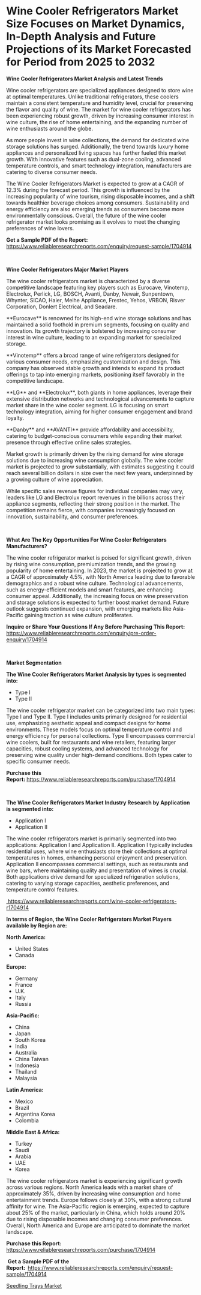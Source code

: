 <p><h1>Wine Cooler Refrigerators Market Size Focuses on Market Dynamics, In-Depth Analysis and Future Projections of its Market Forecasted for Period from 2025 to 2032</h1></p><p><strong>Wine Cooler Refrigerators Market Analysis and Latest Trends</strong></p>
<p><p>Wine cooler refrigerators are specialized appliances designed to store wine at optimal temperatures. Unlike traditional refrigerators, these coolers maintain a consistent temperature and humidity level, crucial for preserving the flavor and quality of wine. The market for wine cooler refrigerators has been experiencing robust growth, driven by increasing consumer interest in wine culture, the rise of home entertaining, and the expanding number of wine enthusiasts around the globe.</p><p>As more people invest in wine collections, the demand for dedicated wine storage solutions has surged. Additionally, the trend towards luxury home appliances and personalized living spaces has further fueled this market growth. With innovative features such as dual-zone cooling, advanced temperature controls, and smart technology integration, manufacturers are catering to diverse consumer needs. </p><p>The Wine Cooler Refrigerators Market is expected to grow at a CAGR of 12.3% during the forecast period. This growth is influenced by the increasing popularity of wine tourism, rising disposable incomes, and a shift towards healthier beverage choices among consumers. Sustainability and energy efficiency are also emerging trends as consumers become more environmentally conscious. Overall, the future of the wine cooler refrigerator market looks promising as it evolves to meet the changing preferences of wine lovers.</p></p>
<p><strong>Get a Sample PDF of the Report:&nbsp;</strong> <a href="https://www.reliableresearchreports.com/enquiry/request-sample/1704914?utm_campaign=2960&utm_medium=2&utm_source=Github&utm_content=ia&utm_term=27032025&utm_id=wine-cooler-refrigerators">https://www.reliableresearchreports.com/enquiry/request-sample/1704914</a></p>
<p>&nbsp;</p>
<p><strong>Wine Cooler Refrigerators Major Market Players</strong></p>
<p><p>The wine cooler refrigerators market is characterized by a diverse competitive landscape featuring key players such as Eurocave, Vinotemp, Electrolux, Perlick, LG, BOSCH, Avanti, Danby, Newair, Sunpentown, Whynter, SICAO, Haier, Meihe Appliance, Frestec, Yehos, VRBON, Risver Corporation, Donlert Electrical, and Seadare. </p><p>**Eurocave** is renowned for its high-end wine storage solutions and has maintained a solid foothold in premium segments, focusing on quality and innovation. Its growth trajectory is bolstered by increasing consumer interest in wine culture, leading to an expanding market for specialized storage.</p><p>**Vinotemp** offers a broad range of wine refrigerators designed for various consumer needs, emphasizing customization and design. This company has observed stable growth and intends to expand its product offerings to tap into emerging markets, positioning itself favorably in the competitive landscape.</p><p>**LG** and **Electrolux**, both giants in home appliances, leverage their extensive distribution networks and technological advancements to capture market share in the wine cooler segment. LG is focusing on smart technology integration, aiming for higher consumer engagement and brand loyalty. </p><p>**Danby** and **AVANTI** provide affordability and accessibility, catering to budget-conscious consumers while expanding their market presence through effective online sales strategies. </p><p>Market growth is primarily driven by the rising demand for wine storage solutions due to increasing wine consumption globally. The wine cooler market is projected to grow substantially, with estimates suggesting it could reach several billion dollars in size over the next few years, underpinned by a growing culture of wine appreciation.</p><p>While specific sales revenue figures for individual companies may vary, leaders like LG and Electrolux report revenues in the billions across their appliance segments, reflecting their strong position in the market. The competition remains fierce, with companies increasingly focused on innovation, sustainability, and consumer preferences.</p></p>
<p>&nbsp;</p>
<p><strong>What Are The Key Opportunities For Wine Cooler Refrigerators Manufacturers?</strong></p>
<p><p>The wine cooler refrigerator market is poised for significant growth, driven by rising wine consumption, premiumization trends, and the growing popularity of home entertaining. In 2023, the market is projected to grow at a CAGR of approximately 4.5%, with North America leading due to favorable demographics and a robust wine culture. Technological advancements, such as energy-efficient models and smart features, are enhancing consumer appeal. Additionally, the increasing focus on wine preservation and storage solutions is expected to further boost market demand. Future outlook suggests continued expansion, with emerging markets like Asia-Pacific gaining traction as wine culture proliferates.</p></p>
<p><strong>Inquire or Share Your Questions If Any Before Purchasing This Report:</strong> <a href="https://www.reliableresearchreports.com/enquiry/pre-order-enquiry/1704914?utm_campaign=2960&utm_medium=2&utm_source=Github&utm_content=ia&utm_term=27032025&utm_id=wine-cooler-refrigerators">https://www.reliableresearchreports.com/enquiry/pre-order-enquiry/1704914</a></p>
<p>&nbsp;</p>
<p><strong>Market Segmentation</strong></p>
<p><strong>The Wine Cooler Refrigerators Market Analysis by types is segmented into:</strong></p>
<p><ul><li>Type I</li><li>Type II</li></ul></p>
<p><p>The wine cooler refrigerator market can be categorized into two main types: Type I and Type II. Type I includes units primarily designed for residential use, emphasizing aesthetic appeal and compact designs for home environments. These models focus on optimal temperature control and energy efficiency for personal collections. Type II encompasses commercial wine coolers, built for restaurants and wine retailers, featuring larger capacities, robust cooling systems, and advanced technology for preserving wine quality under high-demand conditions. Both types cater to specific consumer needs.</p></p>
<p><strong>Purchase this Report:&nbsp;</strong><a href="https://www.reliableresearchreports.com/purchase/1704914?utm_campaign=2960&utm_medium=2&utm_source=Github&utm_content=ia&utm_term=27032025&utm_id=wine-cooler-refrigerators">https://www.reliableresearchreports.com/purchase/1704914</a></p>
<p>&nbsp;</p>
<p><strong>The Wine Cooler Refrigerators Market Industry Research by Application is segmented into:</strong></p>
<p><ul><li>Application I</li><li>Application II</li></ul></p>
<p><p>The wine cooler refrigerators market is primarily segmented into two applications: Application I and Application II. Application I typically includes residential uses, where wine enthusiasts store their collections at optimal temperatures in homes, enhancing personal enjoyment and preservation. Application II encompasses commercial settings, such as restaurants and wine bars, where maintaining quality and presentation of wines is crucial. Both applications drive demand for specialized refrigeration solutions, catering to varying storage capacities, aesthetic preferences, and temperature control features.</p></p>
<p><a href="https://www.reliableresearchreports.com/wine-cooler-refrigerators-r1704914?utm_campaign=2960&utm_medium=2&utm_source=Github&utm_content=ia&utm_term=27032025&utm_id=wine-cooler-refrigerators">&nbsp;https://www.reliableresearchreports.com/wine-cooler-refrigerators-r1704914</a></p>
<p><strong>In terms of Region, the Wine Cooler Refrigerators Market Players available by Region are:</strong></p>
<p>
    <p> <strong> North America: </strong>
        <ul>
            <li>United States</li>
            <li>Canada</li>
        </ul>
        </p> 
    <p> <strong> Europe: </strong>
        <ul>
            <li>Germany</li>
            <li>France</li>
            <li>U.K.</li>
            <li>Italy</li>
            <li>Russia</li>
        </ul>
        </p> 
    <p> <strong> Asia-Pacific: </strong>
        <ul>
            <li>China</li>
            <li>Japan</li>
            <li>South Korea</li>
            <li>India</li>
            <li>Australia</li>
            <li>China Taiwan</li>
            <li>Indonesia</li>
            <li>Thailand</li>
            <li>Malaysia</li>
        </ul>
        </p> 
    <p> <strong> Latin America: </strong>
        <ul>
            <li>Mexico</li>
            <li>Brazil</li>
            <li>Argentina Korea</li>
            <li>Colombia</li>
        </ul>
        </p> 
    <p> <strong> Middle East & Africa: </strong>
        <ul>
            <li>Turkey</li>
            <li>Saudi</li>
            <li>Arabia</li>
            <li>UAE</li>
            <li>Korea</li>
        </ul>
    </p>
    </p>
<p><p>The wine cooler refrigerators market is experiencing significant growth across various regions. North America leads with a market share of approximately 35%, driven by increasing wine consumption and home entertainment trends. Europe follows closely at 30%, with a strong cultural affinity for wine. The Asia-Pacific region is emerging, expected to capture about 25% of the market, particularly in China, which holds around 20% due to rising disposable incomes and changing consumer preferences. Overall, North America and Europe are anticipated to dominate the market landscape.</p></p>
<p><strong>Purchase this Report: </strong><a href="https://www.reliableresearchreports.com/purchase/1704914?utm_campaign=2960&utm_medium=2&utm_source=Github&utm_content=ia&utm_term=27032025&utm_id=wine-cooler-refrigerators">https://www.reliableresearchreports.com/purchase/1704914</a></p>
<p>&nbsp;<strong>Get a Sample PDF of the Report:&nbsp;&nbsp;</strong><a href="https://www.reliableresearchreports.com/enquiry/request-sample/1704914?utm_campaign=2960&utm_medium=2&utm_source=Github&utm_content=ia&utm_term=27032025&utm_id=wine-cooler-refrigerators">https://www.reliableresearchreports.com/enquiry/request-sample/1704914</a></p>
<p><strong></strong></p>
<p><p><a href="https://github.com/fabrehugessf/Market-Research-Report-List-1/blob/main/seedling-trays-market.md?utm_campaign=2960&utm_medium=2&utm_source=Github&utm_content=ia&utm_term=27032025&utm_id=wine-cooler-refrigerators">Seedling Trays Market</a></p></p>
